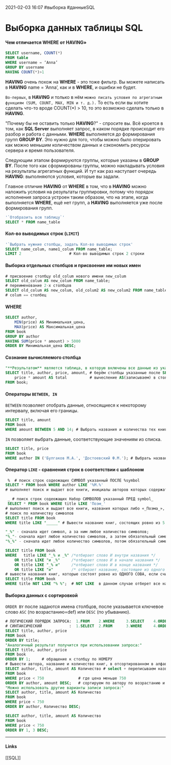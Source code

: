 2021-02-03 16:07
#выборка #данныеSQL
# Выборка данных таблицы SQL
#### Чем отличается WHERE от HAVING»
```sql
SELECT username, COUNT(*)
FROM table
WHERE username = ‘Anna’
GROUP BY username
HAVING COUNT(*)>1
```
**HAVING** очень похож на **WHERE** - это тоже фильтр. Вы можете написать в **HAVING** name = ‘Anna’, как и в **WHERE**, и ошибки не будет.

`Во-первых`, в **HAVING** и только в нём `можно писать условия по агрегатным функциям (SUM, COUNT, MAX, MIN и т. д.).` То есть если вы хотите сделать что-то вроде COUNT(*) > 10, то это возможно сделать только в **HAVING**.

"Почему бы не оставить только **HAVING**?" - спросите вы. Всё кроется в том, как **SQL Server** выполняет запрос, в каком порядке происходит его разбор и работа с данными. **WHERE** выполняется до формирования групп **GROUP BY**. Это нужно для того, чтобы можно было оперировать как можно меньшим количеством данных и сэкономить ресурсы сервера и время пользователя.

Следующим этапом формируются группы, которые указаны в **GROUP BY**. После того как сформированы группы, можно накладывать условия на результаты агрегатных функций. И тут как раз наступает очередь **HAVING**: выполняются условия, которые вы задали.

Главное отличие **HAVING** от **WHERE** в том, что в **HAVING** можно наложить условия на результаты группировки, потому что порядок исполнения запроса устроен таким образом, что на этапе, когда выполняется **WHERE**, ещё нет групп, а **HAVING** выполняется уже после формирования групп.

```sql
'`Отобразить всю таблицу`'
SELECT * FROM name_table
```
#### Кол-во выводимых строк (`LIMIT`)
```sql
'`Выбрать нужние столбцы, задать Кол-во выводимых строк'
SELECT name_colum, name1_colum FROM name_table;
LIMIT 2						# Кол-во выводимых строк 2 строки
```
#### Выборка отдельных столбцов и присвоение им новых имен
```sql
# присвоение столбцу old_colum нового имени new_colum
SELECT old_colum AS new_colum FROM name_table;
# переименование 2-x столбцов
SELECT old_colum AS new_colum, old_colum2 AS new_colum2 FROM name_table;
# colum == столбец
```
#### WHERE
```sql
SELECT author,
    MIN(price) AS Минимальная_цена, 
    MAX(price) AS Максимальная_цена
FROM book
GROUP BY author
HAVING SUM(price * amount) > 5000 
ORDER BY Минимальная_цена DESC;
```
#### Сознание вычисляемого столбца
```sql
"**Результатом** является таблица, в которую включены все данные из указанных после  `SELECT` столбцов, а также новый столбец, в каждой строке которого вычисляется заданное выражение."
SELECT title, author, price, amount, # берём столбцы указанные после SELECT 
	price * amount AS total  		 # вычесление AS(записываем) в столбец total(создаём его)
FROM book;
```
#### Операторы `BETWEEN, IN`
`BETWEEN` позволяет отобрать данные, относящиеся к некоторому интервалу, включая его границы.
```sql
SELECT title, amount 
FROM book
WHERE amount BETWEEN 5 AND 14; # Выбрать названия и количества тех книг, количество которых от 5 до 14 включительно.
```
`IN`  позволяет выбрать данные, соответствующие значениям из списка.
```sql
SELECT title, price 
FROM book
WHERE author IN ('Булгаков М.А.', 'Достоевский Ф.М.'); # Выбрать названия и цены книг, написанных Булгаковым или Достоевским.
```
#### Оператор `LIKE` - сравнения строк в соответствии с шаблоном
```sql
 %  # поиск строк содеожащих СИМВОЛ указанный ПОСЛЕ %symbol
SELECT * FROM book WHERE author LIKE '%М.%'  
# выполняет поиск и выдает все книги, инициалы авторов которых содержат «М.»

 _ # поиск строк содеожащих Набор СИМВОЛОВ указанный ПРЕД symbol_
 SELECT * FROM book WHERE title LIKE 'Поэм_'
# выполняет поиск и выдает все книги, названия которых либо «_Поэма_», либо «_Поэмы_» и пр.
# поиск по количеству символов
SELECT title FROM book 
WHERE title LIKE "_____" # Вывести название книг, состоящих ровно из 5 букв.

"_%" - сначала идет символ, а за ним любое количество символов;
"%_"- сначала идет любое количество символов, а затем обязательный символ;
"%_%" - сначала идет любое количество символов, потом обязательный символ, а за ним любое количество символов.

SELECT title FROM book 
WHERE   title LIKE "_% и _%" /*отбирает слово И внутри названия */
    OR title LIKE "и _%" 	 /*отбирает слово И в начале названия */
    OR title LIKE "_% и" 	 /*отбирает слово И в конце названия */
    OR title LIKE "и" 		 /* отбирает название, состоящее из одного слова И */
# вывести названия книг, которые состоят ровно из ОДНОГО СОВА, если считать, что слова в названии отделяются друг от друга пробелами	
SELECT title FROM book 
WHERE title NOT LIKE "% %";  # NOT LIKE  в данном случае отберет все названия, в которых нет пробелов  

```
#### Выборка данных с сортировкой
`ORDER BY` после  задаются имена столбцов, после указывается ключевое слово `ASC` (по возрастанию=def) или `DESC` (по убыванию).

```sql
# ЛОГИЧЕСКИЙ ПОРЯДОК ЗАПРОСА:  1.FROM	 2.WHERE	 3.SELECT	 4.ORDER BY
# СИНТАКСИЧЕСКИЙ 			:  1.SELECT	 2.FROM	 	 3.WHERE	 4.ORDER BY
SELECT title, author, price
FROM book
ORDER BY title;
"Аналогичный результат получится при использовании запроса:"
SELECT title, author, price
FROM book
ORDER BY 1;		# обращение к столбцу по НОМЕРУ
# Вывести автора, название и количество книг, в отсортированном в алфавитном порядке по автору и по убыванию количества, для тех книг, цены которых меньше 750 рублей.
SELECT author, title, amount AS Количество # select + переписываем название столбца amount на Количество
FROM book
WHERE price < 750				# где цена меньше 750
ORDER BY author, amount DESC;	# сортируем по автору по возрастанию и количеству по убыванию
"Можно использовать другие варианты записи запроса:"
SELECT author, title, amount AS Количество
FROM book
WHERE price < 750
ORDER BY author, Количество DESC;

SELECT author, title, amount AS Количество
FROM book
WHERE price < 750
ORDER BY 1, 3 DESC;
```
_____________
#### Links
[[SQL]]